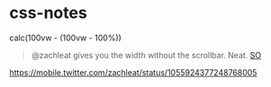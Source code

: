 # css-notes

calc(100vw - (100vw - 100%))
> @zachleat gives you the width without the scrollbar. Neat.
[SO](https://stackoverflow.com/questions/33606565/is-it-possible-to-calculate-the-viewport-width-vw-without-scrollbar/34884924#34884924)

https://mobile.twitter.com/zachleat/status/1055924377248768005
